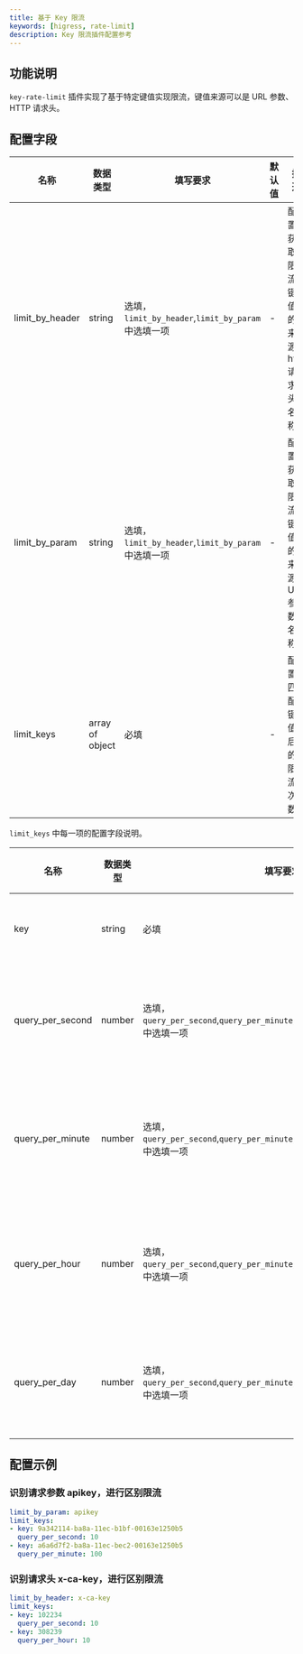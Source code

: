 ```yaml
---
title: 基于 Key 限流
keywords: [higress, rate-limit]
description: Key 限流插件配置参考
---
```


## 功能说明

`key-rate-limit` 插件实现了基于特定键值实现限流，键值来源可以是 URL 参数、HTTP 请求头。

## 配置字段

| 名称 | 数据类型 | 填写要求 |  默认值 | 描述 |
| -------- | -------- | -------- | -------- | -------- |
|  limit_by_header     |  string     | 选填，`limit_by_header`,`limit_by_param` 中选填一项     |   -  |  配置获取限流键值的来源 http 请求头名称   |
|  limit_by_param     |  string     | 选填，`limit_by_header`,`limit_by_param` 中选填一项     |   -  |  配置获取限流键值的来源 URL 参数名称   |
|  limit_keys     |  array of object     | 必填     |   -  |  配置匹配键值后的限流次数   |

`limit_keys` 中每一项的配置字段说明。

| 名称 | 数据类型 | 填写要求 |  默认值 | 描述 |
| -------- | -------- | -------- | -------- | -------- |
|  key     |  string     | 必填     |   -  |  匹配的键值 |
|  query_per_second     |  number     | 选填，`query_per_second`,`query_per_minute`,`query_per_hour`,`query_per_day` 中选填一项     |   -  |  允许每秒请求次数 |
|  query_per_minute     |  number     | 选填，`query_per_second`,`query_per_minute`,`query_per_hour`,`query_per_day` 中选填一项     |   -  |  允许每分钟请求次数 |
|  query_per_hour     |  number     | 选填，`query_per_second`,`query_per_minute`,`query_per_hour`,`query_per_day` 中选填一项     |   -  |  允许每小时请求次数 |
|  query_per_day     |  number     | 选填，`query_per_second`,`query_per_minute`,`query_per_hour`,`query_per_day` 中选填一项     |   -  |  允许每天请求次数 |

## 配置示例

### 识别请求参数 apikey，进行区别限流
```yaml
limit_by_param: apikey
limit_keys:
- key: 9a342114-ba8a-11ec-b1bf-00163e1250b5
  query_per_second: 10
- key: a6a6d7f2-ba8a-11ec-bec2-00163e1250b5
  query_per_minute: 100
```

### 识别请求头 x-ca-key，进行区别限流
```yaml
limit_by_header: x-ca-key
limit_keys:
- key: 102234
  query_per_second: 10
- key: 308239
  query_per_hour: 10
```
